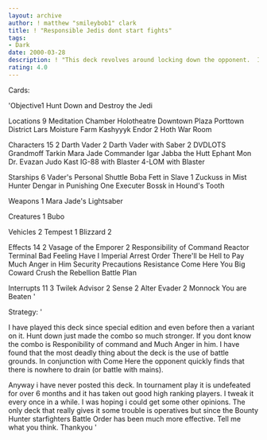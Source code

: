 ```yaml
---
layout: archive
author: ! matthew "smileybob1" clark
title: ! "Responsible Jedis dont start fights"
tags:
- Dark
date: 2000-03-28
description: ! "This deck revolves around locking down the opponent.  It is most effective in breaking down main characters."
rating: 4.0
---
```

Cards: 

'Objective1
Hunt Down and Destroy the Jedi

Locations 9
Meditation Chamber
Holotheatre
Downtown Plaza
Porttown District
Lars Moisture Farm
Kashyyyk
Endor
2 Hoth War Room

Characters 15
2 Darth Vader
2 Darth Vader with Saber
2 DVDLOTS
Grandmoff Tarkin
Mara Jade
Commander Igar
Jabba the Hutt
Ephant Mon
Dr. Evazan
Judo Kast
IG-88 with Blaster
4-LOM with Blaster

Starships 6
Vader's Personal Shuttle
Boba Fett in Slave 1
Zuckuss in Mist Hunter
Dengar in Punishing One
Executer
Bossk in Hound's Tooth

Weapons 1
Mara Jade's Lightsaber

Creatures 1
Bubo

Vehicles 2
Tempest 1
Blizzard 2

Effects 14
2 Vasage of the Emporer
2 Responsibility of Command
Reactor Terminal
Bad Feeling Have I
Imperial Arrest Order
There'll be Hell to Pay
Much Anger in Him
Security Precautions
Resistance
Come Here You Big Coward
Crush the Rebellion
Battle Plan

Interrupts 11
3 Twilek Advisor
2 Sense
2 Alter
Evader
2 Monnock
You are Beaten
'

Strategy: '

I have played this deck since special edition and
even before then a variant on it.  Hunt down just
made the combo so much stronger.  If you dont know
the combo is Responibility of command and Much Anger
in him.  I have found that the most deadly thing about
the deck is the use of battle grounds.	In conjunction
with Come Here the opponent quickly finds that there
is nowhere to drain (or battle with mains).

Anyway i have never posted this deck.  In tournament
play it is undefeated for over 6 months and it has
taken out good high ranking players.  I tweak it
every once in a while.	I was hoping i could get some
other opinions.  The only deck that really gives it
some trouble is operatives but since the Bounty Hunter
starfighters Battle Order has been much more effective.
Tell me what you think.  Thankyou '